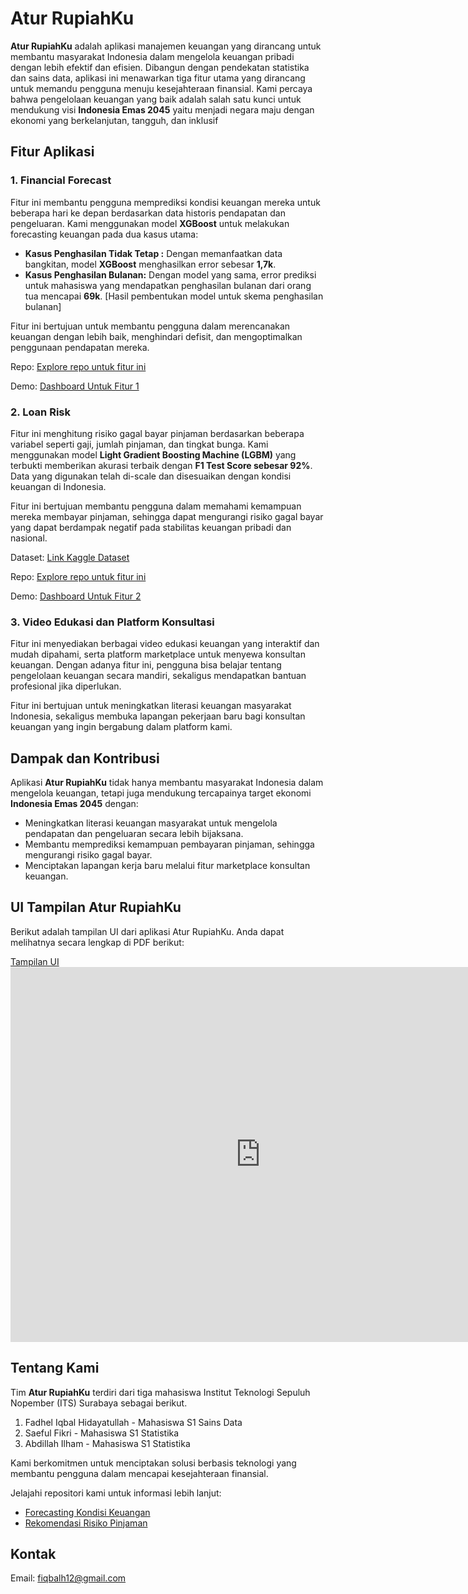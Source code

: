 # Atur RupiahKu

**Atur RupiahKu** adalah aplikasi manajemen keuangan yang dirancang untuk membantu masyarakat Indonesia dalam mengelola keuangan pribadi dengan lebih efektif dan efisien. Dibangun dengan pendekatan statistika dan sains data, aplikasi ini menawarkan tiga fitur utama yang dirancang untuk memandu pengguna menuju kesejahteraan finansial. Kami percaya bahwa pengelolaan keuangan yang baik adalah salah satu kunci untuk mendukung visi **Indonesia Emas 2045** yaitu menjadi negara maju dengan ekonomi yang berkelanjutan, tangguh, dan inklusif

## Fitur Aplikasi

### 1. Financial Forecast
Fitur ini membantu pengguna memprediksi kondisi keuangan mereka untuk beberapa hari ke depan berdasarkan data historis pendapatan dan pengeluaran. Kami menggunakan model **XGBoost** untuk melakukan forecasting keuangan pada dua kasus utama:
- **Kasus Penghasilan Tidak Tetap :** Dengan memanfaatkan data bangkitan, model **XGBoost** menghasilkan error sebesar **1,7k**. 
- **Kasus Penghasilan Bulanan:** Dengan model yang sama, error prediksi untuk mahasiswa yang mendapatkan penghasilan bulanan dari orang tua mencapai **69k**. [Hasil pembentukan model untuk skema penghasilan bulanan]

Fitur ini bertujuan untuk membantu pengguna dalam merencanakan keuangan dengan lebih baik, menghindari defisit, dan mengoptimalkan penggunaan pendapatan mereka.

Repo: [Explore repo untuk fitur ini](https://github.com/Atur-RupiahKu/Forecasting-Keuangan)

Demo: [Dashboard Untuk Fitur 1](https://dashboard-otpe2yfbbiaam82dvkr2gw.streamlit.app/)

### 2. Loan Risk
Fitur ini menghitung risiko gagal bayar pinjaman berdasarkan beberapa variabel seperti gaji, jumlah pinjaman, dan tingkat bunga. Kami menggunakan model **Light Gradient Boosting Machine (LGBM)** yang terbukti memberikan akurasi terbaik dengan **F1 Test Score sebesar 92%**. Data yang digunakan telah di-scale dan disesuaikan dengan kondisi keuangan di Indonesia.

Fitur ini bertujuan membantu pengguna dalam memahami kemampuan mereka membayar pinjaman, sehingga dapat mengurangi risiko gagal bayar yang dapat berdampak negatif pada stabilitas keuangan pribadi dan nasional.

Dataset: [Link Kaggle Dataset](https://www.kaggle.com/datasets/lorenzozoppelletto/financial-risk-for-loan-approval?select=Loan.csv) 

Repo: [Explore repo untuk fitur ini](https://github.com/Atur-RupiahKu/Rekomendasi-Resiko-Pinjaman)

Demo: [Dashboard Untuk Fitur 2](https://dashboard-eoctwdweskirpnpxvz38cl.streamlit.app/)

### 3. Video Edukasi dan Platform Konsultasi
Fitur ini menyediakan berbagai video edukasi keuangan yang interaktif dan mudah dipahami, serta platform marketplace untuk menyewa konsultan keuangan. Dengan adanya fitur ini, pengguna bisa belajar tentang pengelolaan keuangan secara mandiri, sekaligus mendapatkan bantuan profesional jika diperlukan.

Fitur ini bertujuan untuk meningkatkan literasi keuangan masyarakat Indonesia, sekaligus membuka lapangan pekerjaan baru bagi konsultan keuangan yang ingin bergabung dalam platform kami.


## Dampak dan Kontribusi
Aplikasi **Atur RupiahKu** tidak hanya membantu masyarakat Indonesia dalam mengelola keuangan, tetapi juga mendukung tercapainya target ekonomi **Indonesia Emas 2045** dengan:
- Meningkatkan literasi keuangan masyarakat untuk mengelola pendapatan dan pengeluaran secara lebih bijaksana.
- Membantu memprediksi kemampuan pembayaran pinjaman, sehingga mengurangi risiko gagal bayar.
- Menciptakan lapangan kerja baru melalui fitur marketplace konsultan keuangan.



## UI Tampilan Atur RupiahKu

Berikut adalah tampilan UI dari aplikasi Atur RupiahKu. Anda dapat melihatnya secara lengkap di PDF berikut:

[Tampilan UI](https://github.com/Atur-RupiahKu/.github/blob/main/Mockup%20Atur%20RupiahKu.pdf)
<embed src="https://github.com/Atur-RupiahKu/.github/blob/main/Mockup%20Atur%20RupiahKu.pdf" width="800px" height="600px" />

## Tentang Kami
Tim **Atur RupiahKu** terdiri dari tiga mahasiswa Institut Teknologi Sepuluh Nopember (ITS) Surabaya sebagai berikut.
1. Fadhel Iqbal Hidayatullah - Mahasiswa S1 Sains Data
2. Saeful Fikri - Mahasiswa S1 Statistika
3. Abdillah Ilham - Mahasiswa S1 Statistika

Kami berkomitmen untuk menciptakan solusi berbasis teknologi yang membantu pengguna dalam mencapai kesejahteraan finansial.

Jelajahi repositori kami untuk informasi lebih lanjut:
- [Forecasting Kondisi Keuangan](https://github.com/Atur-RupiahKu/Forecasting-Keuangan)
- [Rekomendasi Risiko Pinjaman](https://github.com/Atur-RupiahKu/Rekomendasi-Resiko-Pinjaman)

## Kontak
Email: fiqbalh12@gmail.com

